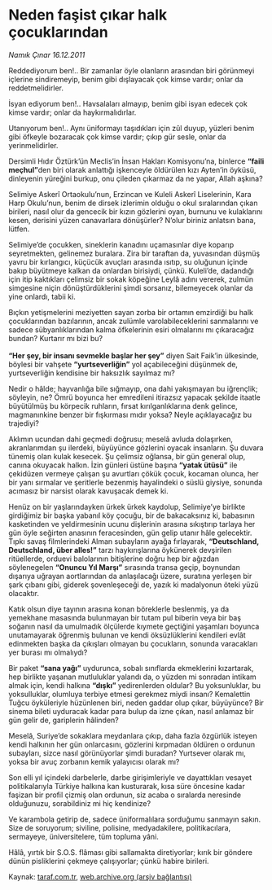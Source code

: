 # Neden faşist çıkar halk çocuklarından

*Namık Çınar 16.12.2011*

<div class="yazi"><p>Reddediyorum ben!.. Bir zamanlar öyle olanların arasından biri görünmeyi içlerine sindiremeyip, benim gibi dışlayacak çok kimse vardır; onlar da reddetmelidirler.</p>
<p>İsyan ediyorum ben!.. Havsalaları almayıp, benim gibi isyan edecek çok kimse vardır; onlar da haykırmalıdırlar.</p>
<p>Utanıyorum ben!.. Aynı üniformayı taşıdıkları için zûl duyup, yüzleri benim gibi öfkeyle bozaracak çok kimse vardır; çıkıp gür sesle, onlar da yerinmelidirler.</p>
<p>Dersimli Hıdır Öztürk’ün Meclis’in İnsan Hakları Komisyonu’na, binlerce <b>“faili meçhul”</b>den biri olarak anlattığı işkenceyle öldürülen kızı Ayten’in öyküsü, dinleyenin yüreğini burkup, onu çileden çıkarmaz da ne yapar, Allah aşkına?</p>
<p>Selimiye Askerî Ortaokulu’nun, Erzincan ve Kuleli Askerî Liselerinin, Kara Harp Okulu’nun, benim de dirsek izlerimin olduğu o okul sıralarından çıkan birileri, nasıl olur da gencecik bir kızın gözlerini oyan, burnunu ve kulaklarını kesen, derisini yüzen canavarlara dönüşürler? N’olur biriniz anlatsın bana, lütfen.</p>
<p>Selimiye’de çocukken, sineklerin kanadını uçamasınlar diye koparıp seyretmekten, gelinemez buralara. Zira bir taraftan da, yuvasından düşmüş yavru bir kırlangıcı, küçücük avuçları arasında ısıtıp, su oluğunun içinde bakıp büyütmeye kalkan da onlardan birisiydi, çünkü. Kuleli’de, dadandığı için itip kaktıkları çelimsiz bir sokak köpeğine Leylâ adını vererek, zulmün simgesine niçin dönüştürdüklerini şimdi sorsanız, bilemeyecek olanlar da yine onlardı, tabii ki.</p>
<p>Bıçkın yetişmelerini meziyetten sayan zorba bir ortamın emzirdiği bu halk çocuklarından bazılarının, ancak zulümle varolabileceklerini sanmalarını ve sadece sübyanlıklarından kalma öfkelerinin esiri olmalarını mı çıkaracağız bundan? Kurtarır mı bizi bu?<br/><br/><b>“Her şey, bir insanı sevmekle başlar her şey”</b> diyen Sait Faik’in ülkesinde, böylesi bir vahşete <b>“yurtseverliğin”</b> yol açabileceğini düşünmek de, yurtseverliğin kendisine bir haksızlık sayılmaz mı?</p>
<p>Nedir o hâlde; hayvanlığa bile sığmayıp, ona dahi yakışmayan bu iğrençlik; söyleyin, ne? Ömrü boyunca her emredileni itirazsız yapacak şekilde itaatle büyütülmüş bu körpecik ruhların, fırsat kırılganlıklarına denk gelince, magmanınkine benzer bir fışkırması mıdır yoksa? Neyle açıklayacağız bu trajediyi?</p>
<p>Aklımın ucundan dahi geçmedi doğrusu; meselâ avluda dolaşırken, akranlarımdan şu ilerdeki, büyüyünce gözlerini oyacak insanların. Şu duvara tünemiş olan kulak kesecek. Şu çelimsiz oğlansa, bir gün general olup, canına okuyacak halkın. İzin günleri üstüne başına <b>“yatak ütüsü”</b> ile çekidüzen vermeye çalışan şu avurtları çökük çocuk, kocaman olunca, her bir yanı sırmalar ve şeritlerle bezenmiş hayalindeki o süslü giysiye, sonunda acımasız bir narsist olarak kavuşacak demek ki.</p>
<p>Henüz on bir yaşlarındayken ürkek ürkek kaydolup, Selimiye’ye birlikte girdiğimiz bir başka yabanıl köy çocuğu, bir de bakacaksınız ki, babasının kasketinden ve yeldirmesinin ucunu dişlerinin arasına sıkıştırıp tarlaya her gün öyle seğirten anasının feracesinden, gün gelip utanır hâle gelecektir. Tıpkı savaş filmlerindeki Alman subayların ayağa fırlayarak, <b>“Deutschland, Deutschland, über alles!”</b> tarzı haykırışlarına öykünerek devşirilen ritüellerde, orduevi balolarının bitişlerine doğru hep bir ağızdan söylenegelen <b>“Onuncu Yıl Marşı”</b> sırasında transa geçip, boynundan dışarıya uğrayan aortlarından da anlaşılacağı üzere, suratına yerleşen bir şark çıbanı gibi, giderek şovenleşeceği de, yazık ki madalyonun öteki yüzü olacaktır.</p>
<p>Katık olsun diye tayının arasına konan böreklerle beslenmiş, ya da yemekhane masasında bulunmayan bir tutam pul biberin veya bir baş soğanın nasıl da umulmadık ölçülerde kıymete geçtiğini yaşamları boyunca unutamayarak öğrenmiş bulunan ve kendi öksüzlüklerini kendileri evlât edinmekten başka da çıkışları olmayan bu çocukların, sonunda varacakları yer burası mı olmalıydı?</p>
<p>Bir paket <b>“sana yağı”</b> uydurunca, sobalı sınıflarda ekmeklerini kızartarak, hep birlikte yaşanan mutluluklar yalandı da, o yüzden mi sonradan intikam almak için, kendi halkına <b>“dışkı”</b> yedirenlerden oldular? Bu yoksunluklar, bu yoksulluklar, olumluya terbiye etmesi gerekmez miydi insanı? Kemalettin Tuğcu öyküleriyle hüzünlenen biri, neden gaddar olup çıkar, büyüyünce? Bir sinema bileti uyduracak kadar para bulup da izne çıkan, nasıl anlamaz bir gün gelir de, gariplerin hâlinden?</p>
<p>Meselâ, Suriye’de sokaklara meydanlara çıkıp, daha fazla özgürlük isteyen kendi halkının her gün onlarcasını, gözlerini kırpmadan öldüren o ordunun subayları, sizce nasıl görünüyorlar şimdi buradan? Yurtsever olarak mı, yoksa bir avuç zorbanın kemik yalayıcısı olarak mı?</p>
<p>Son elli yıl içindeki darbelerle, darbe girişimleriyle ve dayattıkları vesayet politikalarıyla Türkiye halkına kan kusturarak, kısa süre öncesine kadar faşizan bir profil çizmiş olan ordunun, siz acaba o sıralarda neresinde olduğunuzu, sorabildiniz mi hiç kendinize? </p>
<p>Ve karambola getirip de, sadece üniformalılara sorduğumu sanmayın sakın. Size de soruyorum; siviline, polisine, medyadakilere, politikacılara, sermayeye, üniversitelere, tüm topluma yâni.</p>
<p>Hâlâ, yırtık bir S.O.S. flâması gibi sallamakta diretiyorlar; kırık bir göndere dünün pisliklerini çekmeye çalışıyorlar; çünkü habire birileri.</p>
</div>

Kaynak: [taraf.com.tr](http://www.taraf.com.tr/namik-cinar/makale-neden-fasist-cikar-halk-cocuklarindan.htm), [web.archive.org (arşiv bağlantısı)](http://web.archive.org/web/20130623191409/http://www.taraf.com.tr/namik-cinar/makale-neden-fasist-cikar-halk-cocuklarindan.htm)
